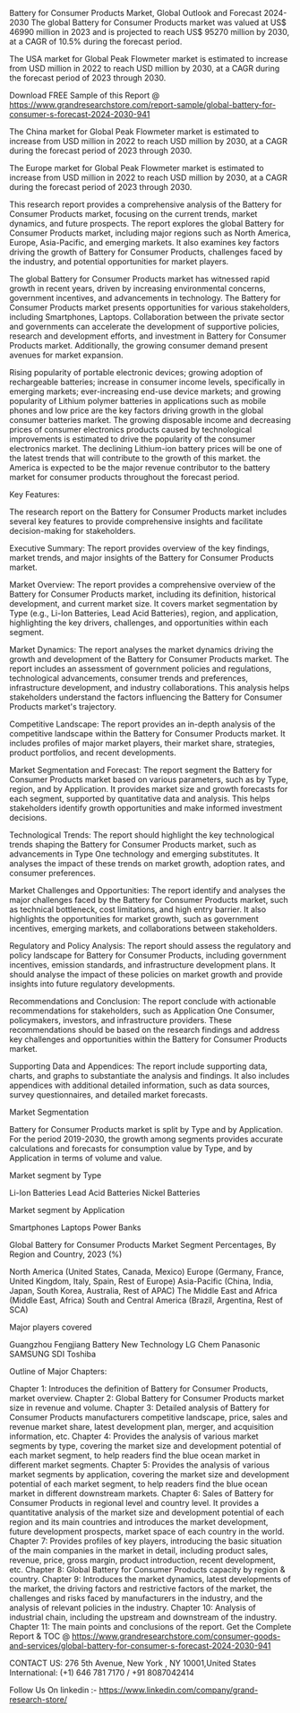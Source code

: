 Battery for Consumer Products Market, Global Outlook and Forecast 2024-2030
The global Battery for Consumer Products market was valued at US$ 46990 million in 2023 and is projected to reach US$ 95270 million by 2030, at a CAGR of 10.5% during the forecast period.

The USA market for Global Peak Flowmeter market is estimated to increase from USD million in 2022 to reach USD million by 2030, at a CAGR during the forecast period of 2023 through 2030.

Download FREE Sample of this Report @ https://www.grandresearchstore.com/report-sample/global-battery-for-consumer-s-forecast-2024-2030-941

The China market for Global Peak Flowmeter market is estimated to increase from USD million in 2022 to reach USD million by 2030, at a CAGR during the forecast period of 2023 through 2030.

The Europe market for Global Peak Flowmeter market is estimated to increase from USD million in 2022 to reach USD million by 2030, at a CAGR during the forecast period of 2023 through 2030.

This research report provides a comprehensive analysis of the Battery for Consumer Products market, focusing on the current trends, market dynamics, and future prospects. The report explores the global Battery for Consumer Products market, including major regions such as North America, Europe, Asia-Pacific, and emerging markets. It also examines key factors driving the growth of Battery for Consumer Products, challenges faced by the industry, and potential opportunities for market players.

The global Battery for Consumer Products market has witnessed rapid growth in recent years, driven by increasing environmental concerns, government incentives, and advancements in technology. The Battery for Consumer Products market presents opportunities for various stakeholders, including Smartphones, Laptops. Collaboration between the private sector and governments can accelerate the development of supportive policies, research and development efforts, and investment in Battery for Consumer Products market. Additionally, the growing consumer demand present avenues for market expansion.

Rising popularity of portable electronic devices; growing adoption of rechargeable batteries; increase in consumer income levels, specifically in emerging markets; ever-increasing end-use device markets; and growing popularity of Lithium polymer batteries in applications such as mobile phones and low price are the key factors driving growth in the global consumer batteries market. The growing disposable income and decreasing prices of consumer electronics products caused by technological improvements is estimated to drive the popularity of the consumer electronics market. The declining Lithium-ion battery prices will be one of the latest trends that will contribute to the growth of this market. the America is expected to be the major revenue contributor to the battery market for consumer products throughout the forecast period.

Key Features:

The research report on the Battery for Consumer Products market includes several key features to provide comprehensive insights and facilitate decision-making for stakeholders.

Executive Summary: The report provides overview of the key findings, market trends, and major insights of the Battery for Consumer Products market.

Market Overview: The report provides a comprehensive overview of the Battery for Consumer Products market, including its definition, historical development, and current market size. It covers market segmentation by Type (e.g., Li-Ion Batteries, Lead Acid Batteries), region, and application, highlighting the key drivers, challenges, and opportunities within each segment.

Market Dynamics: The report analyses the market dynamics driving the growth and development of the Battery for Consumer Products market. The report includes an assessment of government policies and regulations, technological advancements, consumer trends and preferences, infrastructure development, and industry collaborations. This analysis helps stakeholders understand the factors influencing the Battery for Consumer Products market's trajectory.

Competitive Landscape: The report provides an in-depth analysis of the competitive landscape within the Battery for Consumer Products market. It includes profiles of major market players, their market share, strategies, product portfolios, and recent developments.

Market Segmentation and Forecast: The report segment the Battery for Consumer Products market based on various parameters, such as by Type, region, and by Application. It provides market size and growth forecasts for each segment, supported by quantitative data and analysis. This helps stakeholders identify growth opportunities and make informed investment decisions.

Technological Trends: The report should highlight the key technological trends shaping the Battery for Consumer Products market, such as advancements in Type One technology and emerging substitutes. It analyses the impact of these trends on market growth, adoption rates, and consumer preferences.

Market Challenges and Opportunities: The report identify and analyses the major challenges faced by the Battery for Consumer Products market, such as technical bottleneck, cost limitations, and high entry barrier. It also highlights the opportunities for market growth, such as government incentives, emerging markets, and collaborations between stakeholders.

Regulatory and Policy Analysis: The report should assess the regulatory and policy landscape for Battery for Consumer Products, including government incentives, emission standards, and infrastructure development plans. It should analyse the impact of these policies on market growth and provide insights into future regulatory developments.

Recommendations and Conclusion: The report conclude with actionable recommendations for stakeholders, such as Application One Consumer, policymakers, investors, and infrastructure providers. These recommendations should be based on the research findings and address key challenges and opportunities within the Battery for Consumer Products market.

Supporting Data and Appendices: The report include supporting data, charts, and graphs to substantiate the analysis and findings. It also includes appendices with additional detailed information, such as data sources, survey questionnaires, and detailed market forecasts.

Market Segmentation

Battery for Consumer Products market is split by Type and by Application. For the period 2019-2030, the growth among segments provides accurate calculations and forecasts for consumption value by Type, and by Application in terms of volume and value.

Market segment by Type

Li-Ion Batteries
Lead Acid Batteries
Nickel Batteries

Market segment by Application

Smartphones
Laptops
Power Banks

Global Battery for Consumer Products Market Segment Percentages, By Region and Country, 2023 (%)

North America (United States, Canada, Mexico)
Europe (Germany, France, United Kingdom, Italy, Spain, Rest of Europe)
Asia-Pacific (China, India, Japan, South Korea, Australia, Rest of APAC)
The Middle East and Africa (Middle East, Africa)
South and Central America (Brazil, Argentina, Rest of SCA)

Major players covered

Guangzhou Fengjiang Battery New Technology
LG Chem
Panasonic
SAMSUNG SDI
Toshiba

Outline of Major Chapters:

Chapter 1: Introduces the definition of Battery for Consumer Products, market overview.
Chapter 2: Global Battery for Consumer Products market size in revenue and volume.
Chapter 3: Detailed analysis of Battery for Consumer Products manufacturers competitive landscape, price, sales and revenue market share, latest development plan, merger, and acquisition information, etc.
Chapter 4: Provides the analysis of various market segments by type, covering the market size and development potential of each market segment, to help readers find the blue ocean market in different market segments.
Chapter 5: Provides the analysis of various market segments by application, covering the market size and development potential of each market segment, to help readers find the blue ocean market in different downstream markets.
Chapter 6: Sales of Battery for Consumer Products in regional level and country level. It provides a quantitative analysis of the market size and development potential of each region and its main countries and introduces the market development, future development prospects, market space of each country in the world.
Chapter 7: Provides profiles of key players, introducing the basic situation of the main companies in the market in detail, including product sales, revenue, price, gross margin, product introduction, recent development, etc.
Chapter 8: Global Battery for Consumer Products capacity by region & country.
Chapter 9: Introduces the market dynamics, latest developments of the market, the driving factors and restrictive factors of the market, the challenges and risks faced by manufacturers in the industry, and the analysis of relevant policies in the industry.
Chapter 10: Analysis of industrial chain, including the upstream and downstream of the industry.
Chapter 11: The main points and conclusions of the report.
Get the Complete Report & TOC @ https://www.grandresearchstore.com/consumer-goods-and-services/global-battery-for-consumer-s-forecast-2024-2030-941

CONTACT US:
276 5th Avenue, New York , NY 10001,United States
International: (+1) 646 781 7170 / +91 8087042414

Follow Us On linkedin :- https://www.linkedin.com/company/grand-research-store/
